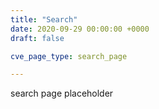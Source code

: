 ```yaml
---
title: "Search"
date: 2020-09-29 00:00:00 +0000
draft: false

cve_page_type: search_page

---
```


search page placeholder